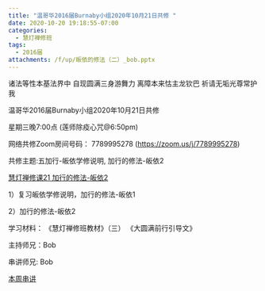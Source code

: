 ```yaml
---
title: "温哥华2016届Burnaby小组2020年10月21日共修 "
date: 2020-10-20 19:18:55-07:00
categories:
  - 慧灯禅修班
tags:
  - 2016届
attachments: /f/up/皈依的修法（二）_bob.pptx
---
```

诸法等性本基法界中 自现圆满三身游舞力 离障本来怙主龙钦巴 祈请无垢光尊常护我

温哥华2016届Burnaby小组2020年10月21日共修 

星期三晚7:00点 (莲师除疫心咒@6:50pm)

网络共修Zoom房间号码： 7789995278 (<https://zoom.us/j/7789995278>)

共修主题:五加行-皈依学修说明, 加行的修法-皈依2
 
[慧灯禅修课21 加行的修法-皈依2](http://www.huidengzhiguang.com/index.php/huideng-jiangtang/2016-07-21-09-15-04/2018-02-06-07-52-48/2542-l17092) 

1）复习皈依学修说明，加行的修法-皈依1

2）加行的修法-皈依2


学习材料：
《慧灯禅修班教材》（三）
《大圆满前行引导文》



主持师兄：Bob

串讲师兄: Bob

[本周串讲](https://s3.ap-northeast-1.wasabisys.com/hdcx/hdv/f/up/皈依的修法（二）_bob.pptx)